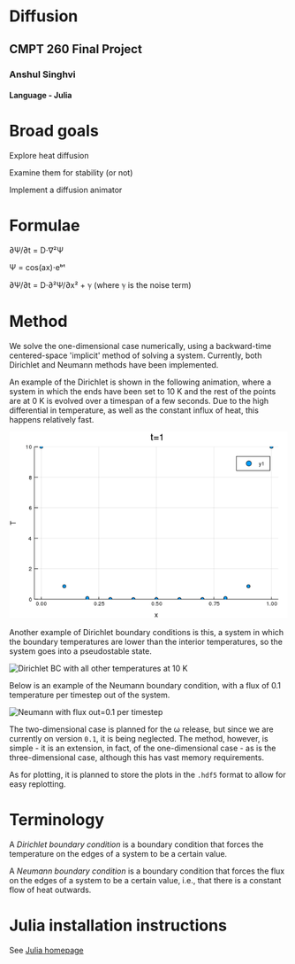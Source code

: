 # Diffusion

## CMPT 260 Final Project

### Anshul Singhvi

#### Language - Julia

# Broad goals

Explore heat diffusion

Examine them for stability (or not)

Implement a diffusion animator

# Formulae

∂Ψ/∂t = D⋅∇²Ψ

Ψ = cos(ax)⋅eᵇᵗ

∂Ψ/∂t = D⋅∂²Ψ/∂x² + ℽ (where ℽ is the noise term)

# Method

We solve the one-dimensional case numerically, using a backward-time centered-space 'implicit' method of solving a system.  Currently, both Dirichlet and Neumann methods have been implemented.

An example of the Dirichlet is shown in the following animation, where a system in which the ends have been set to 10 K and the rest of the points are at 0 K is evolved over a timespan of a few seconds.  Due to the high differential in temperature, as well as the constant influx of heat, this happens relatively fast.

![Dirichlet BC with all other temperatures at 0 K](example/lol.gif "Logo Title Text 1")

Another example of Dirichlet boundary conditions is this, a system in which the boundary temperatures are lower than the interior temperatures, so the system goes into a pseudostable state.

![Dirichlet BC with all other temperatures at 10 K](example/dirichletDown1D.gif "Logo Title Text 1")

Below is an example of the Neumann boundary condition, with a flux of 0.1 temperature per timestep out of the system.

![Neumann with flux out=0.1 per timestep](example/NeumannOut.11D.gif "Logo Title Text 1")

The two-dimensional case is planned for the ω release, but since we are currently on version `0.1`, it is being neglected.  The method, however, is simple - it is an extension, in fact, of the one-dimensional case - as is the three-dimensional case, although this has vast memory requirements.

As for plotting, it is planned to store the plots in the `.hdf5` format to allow for easy replotting.

# Terminology

A *Dirichlet boundary condition* is a boundary condition that forces the temperature on the edges of a system to be a certain value.  

A *Neumann boundary condition* is a boundary condition that forces the flux on the edges of a system to be a certain value, i.e., that there is a constant flow of heat outwards.  


# Julia installation instructions
See [Julia homepage](https://julialang.org/)
